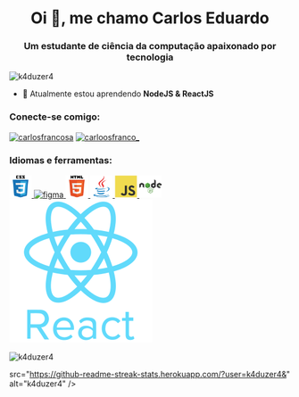 <h1 align="center">Oi 👋, me chamo Carlos Eduardo</h1>
<h3 align="center">Um estudante de ciência da computação apaixonado por tecnologia</h3>

<p align="left"> <img src="https://komarev.com/ghpvc/?username=k4duzer4&label=Profile%20views&color=0e75b6&style=flat" alt="k4duzer4" /> </p>

- 🌱 Atualmente estou aprendendo **NodeJS & ReactJS**

<h3 align="left">Conecte-se comigo:</h3>
<p align="left">
<a href="https://linkedin.com/in/carlosfrancosa" target="blank"><img align="center" src="https://raw.githubusercontent.com/rahuldkjain/github-profile-readme-generator/master/src/images/icons/Social/linked-in-alt.svg" alt="carlosfrancosa" height="30" width="40" /></a>
<a href="https://instagram.com/carloosfranco_" target="blank"><img align="center" src="https://raw.githubusercontent.com/rahuldkjain/github-profile-readme-generator/master/src/images/icons/Social/instagram.svg" alt="carloosfranco_" height="30" width="40" /></a>
</p>

<h3 align="left">Idiomas e ferramentas:</h3>
<p align="left"> <a href="https://www.w3schools.com/css/" target="_blank" rel="noreferrer"> <img src="https://raw.githubusercontent.com/devicons/devicon/master/icons/css3/css3-original-wordmark.svg" alt="css3" width="40" height="40"/> </a> <a href="https://www.figma.com/" target="_blank" rel="noreferrer"> <img src="https://www.vectorlogo.zone/logos/figma/figma-icon.svg" alt="figma" width="40" height="40"/> </a> <a href="https://www.w3.org/html/" target="_blank" rel="noreferrer"> <img src="https://raw.githubusercontent.com/devicons/devicon/master/icons/html5/html5-original-wordmark.svg" alt="html5" width="40" height="40"/> </a> <a href="https://www.java.com" target="_blank" rel="noreferrer"> <img src="https://raw.githubusercontent.com/devicons/devicon/master/icons/java/java-original.svg" alt="java" width="40" height="40"/> </a> <a href="https://developer.mozilla.org/en-US/docs/Web/JavaScript" target="_blank" rel="noreferrer"> <img src="https://raw.githubusercontent.com/devicons/devicon/master/icons/javascript/javascript-original.svg" alt="javascript" width="40" height="40"/> </a> <a href="https://nodejs.org" target="_blank" rel="noreferrer"> <img src="https://raw.githubusercontent.com/devicons/devicon/master/icons/nodejs/nodejs-original-wordmark.svg" alt="nodejs" width="40" height="40"/> </a> <a href="https://reactjs.org/" target="_blank" rel="noreferrer"> <img src="https://raw.githubusercontent.com/devicons/devicon/master/icons/react/react-original-wordmark.svg" alt="react" largura="40" altura="40"/> </a> </p>

<p><img align="center" src="https://github-readme-stats.vercel.app/api/top-langs?username=k4duzer4&show_icons=true&locale=en&layout=compact" alt="k4duzer4" /></p> <p><img align="center"

src="https://github-readme-streak-stats.herokuapp.com/?user=k4duzer4&" alt="k4duzer4" /></p>
